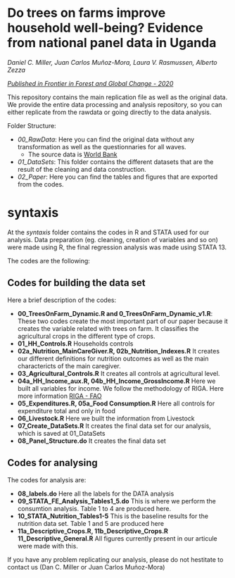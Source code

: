# Do trees on farms improve household well-being? Evidence from national panel data in Uganda

*Daniel C. Miller, Juan Carlos Muñoz-Mora, Laura V. Rasmussen, Alberto Zezza*

*[Published in Frontier in Forest and Global Change - 2020](https://www.frontiersin.org/journals/forests-and-global-change)*


This repository contains the main replication file as well as the original data. We provide the entire data processing and analysis repository, so you can either replicate from the rawdata or going directly to the data analysis.

Folder Structure:
  - *00_RawData*: Here you can find the original data without any transformation as well as the questionnaries for all waves.
    -  The source data is [World Bank](https://microdata.worldbank.org/index.php/home)
  - *01_DataSets*: This folder contains the different datasets that are the result of the cleaning and data construction.
  - *02_Paper*: Here you can find the tables and figures that are exported from the codes.

 # syntaxis

At the *syntaxis* folder contains the codes in R and STATA used for our analysis. Data preparation (eg. cleaning, creation of variables and so on) were made using R, the final regression analysis was made using STATA 13.

The codes are the following:

  ## Codes for building the data set

 Here a brief description of the codes:
  - **00_TreesOnFarm_Dynamic.R and 0_TreesOnFarm_Dynamic_v1.R**: These two codes create the most important part of our paper because it creates the variable related with trees on farm. It classifies the agricultural crops in the different type of crops.
  - **01_HH_Controls.R** Households controls
  - **02a_Nutrition_MainCareGiver.R, 02b_Nutrition_Indexes.R** It creates our different definitions for nutrition outcomes as well as the main charactericts of the main caregiver.
  - **03_Agricultural_Controls.R** It creates all controls at agricultural level.
  - **04a_HH_Income_aux.R, 04b_HH_Income_GrossIncome.R** Here we built all variables for income. We follow the methodology of
  RIGA. Here more information [RIGA - FAO](http://www.fao.org/economic/riga/riga-database/en/)
  - **05_Expenditures.R, 05a_Food Consumption.R** Here all controls for expenditure total and only in food
  - **06_Livestock.R** Here we built the information from Livestock
  - **07_Create_DataSets.R** It creates the final data set for our analysis, which is saved at 01_DataSets
  - **08_Panel_Structure.do** It creates the final data set

  ## Codes for analysing

The codes for analysis are:
  - **08_labels.do** Here all the labels for the DATA analysis
  - **09_STATA_FE_Analysis_Tables1_5.do** This is where we perform the consumtion analysis. Table 1 to 4 are produced here.
  - **10_STATA_Nutrition_Tables1-5** This is the baseline results for the nutrition data set. Table 1 and 5 are produced here
  - **11a_Descriptive_Crops.R, 11b_Descriptive_Crops.R 11_Descriptive_General.R**  All figures currently present in our articule were made with this.

If you have any problem replicating our analysis, please do not hestitate to contact us (Dan C. Miller or Juan Carlos Muñoz-Mora)
